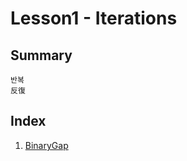 # Lesson1 - Iterations
## Summary
```
반복
反復
```
## Index
<ol>
    <li>
        <a href="https://github.com/Bnine/php-algorithm/blob/master/codility/Lesson1/BinaryGap.md" target="_blank" title="Main">
            BinaryGap
        </a>
    </li>
</ol>

